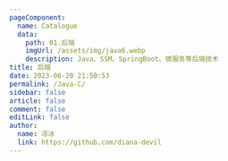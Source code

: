 ```yaml
---
pageComponent:
  name: Catalogue
  data:
    path: 01.后端
    imgUrl: /assets/img/java6.webp
    description: Java、SSM、SpringBoot、微服务等后端技术
title: 后端
date: 2023-06-20 21:50:53
permalink: /Java-C/
sidebar: false
article: false
comment: false
editLink: false
author:
  name: 凉冰
  link: https://github.com/diana-devil
---
```

